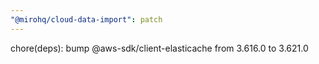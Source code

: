```yaml
---
"@mirohq/cloud-data-import": patch
---
```


chore(deps): bump @aws-sdk/client-elasticache from 3.616.0 to 3.621.0
